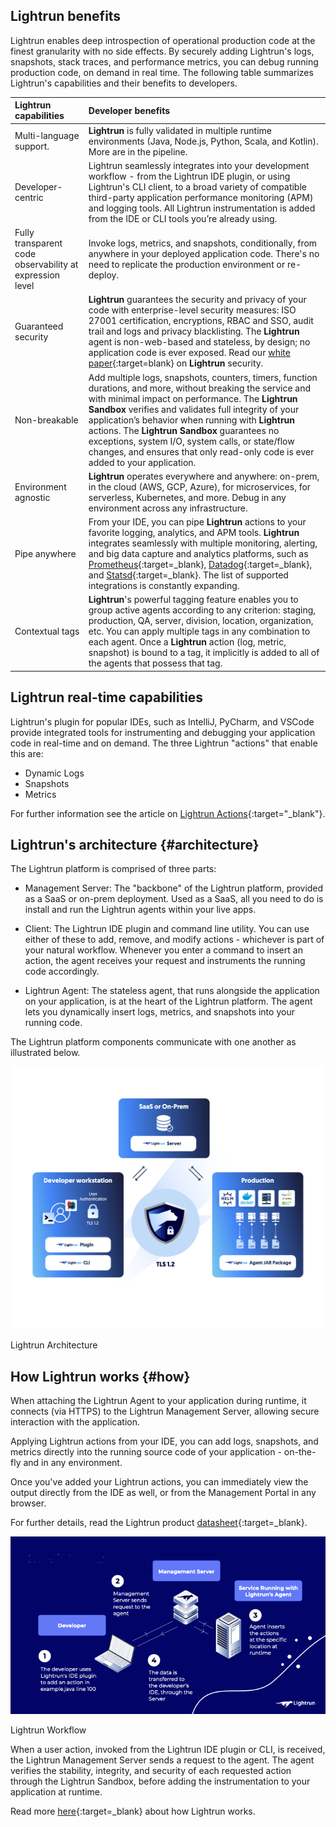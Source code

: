 ## Lightrun benefits

Lightrun enables deep introspection of operational production code at the finest granularity with no side effects. By securely adding Lightrun's logs, snapshots, stack traces, and performance metrics, you can debug running production code, on demand in real time. The following table summarizes Lightrun's capabilities and their benefits to developers.

|**Lightrun capabilities** |  **Developer benefits**  |
|:---|:---|
|Multi-language support.   |**Lightrun** is fully validated in multiple runtime environments (Java, Node.js, Python, Scala, and Kotlin). More are in the pipeline.
|Developer-centric |Lightrun seamlessly integrates into your development workflow - from the Lightrun IDE plugin, or using Lightrun's CLI client, to a broad variety of compatible third-party application performance monitoring (APM) and logging tools. All Lightrun instrumentation is added from the IDE or CLI tools you’re already using. |
|Fully transparent code observability at expression level |Invoke logs, metrics, and snapshots, conditionally, from anywhere in your deployed application code. There's no need to replicate the production environment or re-deploy.|
|Guaranteed security    |**Lightrun** guarantees the security and privacy of your code with enterprise-level security measures: ISO 27001 certification, encryptions, RBAC and SSO, audit trail and logs and privacy blacklisting. The **Lightrun** agent is non-web-based and stateless, by design; no application code is ever exposed. Read our [white paper](https://go.lightrun.com/hubfs/Docs/Lightrun_Security_White_Paper.pdf){:target=blank} on **Lightrun** security. |
|Non-breakable  |Add multiple logs, snapshots, counters, timers, function durations, and more, without breaking the service and with minimal impact on performance. The **Lightrun Sandbox** verifies and validates full integrity of your application’s behavior when running with **Lightrun** actions. The **Lightrun Sandbox** guarantees no exceptions, system I/O, system calls, or state/flow changes, and ensures that only read-only code is ever added to your application.|
|Environment agnostic  |**Lightrun** operates everywhere and anywhere: on-prem, in the cloud (AWS, GCP, Azure), for microservices, for serverless, Kubernetes, and more. Debug in any environment across any infrastructure. |
|Pipe anywhere  |From your IDE, you can pipe **Lightrun** actions to your favorite logging, analytics, and APM tools. **Lightrun** integrates seamlessly with multiple monitoring, alerting, and big data capture and analytics platforms, such as [Prometheus](integrations/prometheus.md){:target=_blank}, [Datadog](integrations/datadog-events.md){:target=_blank}, and [Statsd](integrations/statsd.md){:target=_blank}. The list of supported integrations is constantly expanding.  |
|Contextual tags  |**Lightrun**'s powerful tagging feature enables you to group active agents according to any criterion: staging, production, QA, server, division, location, organization, etc. You can apply multiple tags in any combination to each agent. Once a **Lightrun** action (log, metric, snapshot) is bound to a tag, it implicitly is added to all of the agents that possess that tag. |

## Lightrun real-time capabilities

Lightrun's plugin for popular IDEs, such as IntelliJ, PyCharm, and VSCode provide integrated tools for instrumenting and debugging your application code in real-time and on demand. The three Lightrun "actions" that enable this are:

- Dynamic Logs
- Snapshots
- Metrics

For further information see the article on [Lightrun Actions](actions.md){:target="_blank"}.

## Lightrun's architecture {#architecture}

The Lightrun platform is comprised of three parts:

- Management Server: The "backbone" of the Lightrun platform, provided as a SaaS or on-prem deployment. Used as a SaaS, all you need to do is install and run the Lightrun agents within your live apps.

- Client: The Lightrun IDE plugin and command line utility. You can use either of these to add, remove, and modify actions - whichever is part of your natural workflow. Whenever you enter a command to insert an action, the agent receives your request and instruments the running code accordingly.

- Lightrun Agent:  The stateless agent, that runs alongside the application on your application, is at the heart of the Lightrun platform. The agent lets you dynamically insert logs, metrics, and snapshots into your running code.

The Lightrun platform components communicate with one another as illustrated below.

![Lightrun architecture diagram](assets/images/lightrun-architecture-diagram.png)

<figcaption>Lightrun Architecture</figcaption>

## How Lightrun works {#how}

When attaching the Lightrun Agent to your application during runtime, it connects (via HTTPS) to the Lightrun Management Server, allowing secure interaction with the application.

Applying Lightrun actions from your IDE, you can add logs, snapshots, and metrics directly into the running source code of your application - on-the-fly and in any environment.

Once you've added your Lightrun actions, you can immediately view the output directly from the IDE as well, or from the Management Portal in any browser.

For further details, read the Lightrun product [datasheet](https://go.lightrun.com/hubfs/Docs/Lightrun_Datasheet.pdf){:target=_blank}.

![How Lightrun works](assets/images/lightrun-how-it-works.png)

<figcaption>Lightrun Workflow</figcaption>

When a user action, invoked from the Lightrun IDE plugin or CLI, is received, the Lightrun Management Server sends a request to the agent. The agent verifies the stability, integrity, and security of each requested action through the Lightrun Sandbox, before adding the instrumentation to your application at runtime.

Read more [here](https://go.lightrun.com/hubfs/Docs/Lightrun_White_Paper.pdf){:target=_blank} about how Lightrun works.
